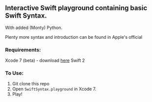 ## Interactive Swift playground containing basic Swift Syntax.

With added (Monty) Python.

Plenty more syntax and introduction can be found in Apple's  official  

### Requirements:
Xcode 7 (beta) - download [here](https://developer.apple.com/xcode/downloads/)
Swift 2

### To Use:

1. Git clone this repo
2. Open `SwiftSyntax.playground` in Xcode 7.
3. Play!
